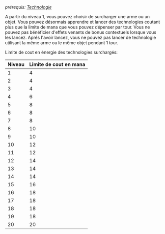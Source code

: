 *prérequis: [Technologie](../../1.%20Talent%20de%20base/Technologie.md)*

A partir du niveau 1, vous pouvez choisir de surcharger une arme ou un objet.
Vous pouvez désormais apprendre et lancer des technologies coutant plus que la limite de mana que vous pouvez dépenser par tour.
Vous ne pouvez pas bénéficier d'effets venants de bonus contextuels lorsque vous les lancez. Aprés l'avoir lancez, vous ne pouvez pas lancer de technologie utilisant la même arme ou le même objet pendant 1 tour.

Limite de cout en énergie des technologies surchargés:

| Niveau  | Limite de cout en mana  |
|---|---|
|1|4|
|2|4|
|3|4|
|4|6|
|5|8|
|6|8|
|7|8|
|8|10|
|9|10|
|10|12|
|11|12|
|12|14|
|13|14|
|14|14|
|15|16|
|16|18|
|17|18|
|18|18|
|19|18|
|20|20|